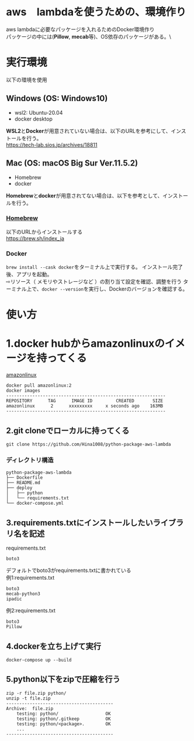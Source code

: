 # aws　lambdaを使うための、環境作り
aws lambdaに必要なパッケージを入れるためのDocker環境作り\
パッケージの中には(**Pillow**, **mecab**等)、OS依存のパッケージがある。\


# 実行環境
以下の環境を使用
## Windows (OS: Windows10)
- wsl2: Ubuntu-20.04
- docker desktop

**WSL2**と**Docker**が用意されていない場合は、以下のURLを参考にして、インストールを行う。\
https://tech-lab.sios.jp/archives/18811

## Mac (OS: macOS Big Sur Ver.11.5.2)
- Homebrew
- docker

**Homebrew**と**docker**が用意されてない場合は、以下を参考として、インストールを行う。

### [Homebrew](https://brew.sh/index_ja)
以下のURLからインストールする\
https://brew.sh/index_ja
### Docker
`brew install --cask docker`をターミナル上で実行する。
インストール完了後、アプリを起動。\
⇨リソース（ メモリやストレージなど ）の割り当て設定を確認、調整を行う
ターミナル上で、`docker --version`を実行し、Dockerのバージョンを確認する。

# 使い方
# 1.**docker hub**から**amazonlinux**のイメージを持ってくる
[amazonlinux](https://hub.docker.com/_/amazonlinux?tab=tags&page=1&ordering=last_updated)
```
docker pull amazonlinux:2
docker images
-------------------------------------------------------------
REPOSITORY      TAG      IMAGE ID         CREATED       SIZE
amazonlinux      2      xxxxxxxxx     x seconds ago    163MB
-------------------------------------------------------------
```
## 2.git cloneでローカルに持ってくる
```
git clone https://github.com/Hina1008/python-package-aws-lambda
```
### ディレクトリ構造
```
python-package-aws-lambda
├── Dockerfile
├── README.md
├── deploy
│   ├── python
│   └── requirements.txt
└── docker-compose.yml
```
## 3.requirements.txtにインストールしたいライブラリ名を記述
requirements.txt
```
boto3
```
デフォルトでboto3がrequirements.txtに書かれている\
例1:requirements.txt
```
boto3
mecab-python3
ipadic
```
例2:requirements.txt
```
boto3
Pillow
```
## 4.dockerを立ち上げて実行
```
docker-compose up --build
```
## 5.python以下をzipで圧縮を行う
```
zip -r file.zip python/
unzip -t file.zip
-----------------------------------------
Archive:  file.zip
    testing: python/                  OK
    testing: python/.gitkeep          OK
    testing: python/<package>.        OK
    ...
-----------------------------------------
```






